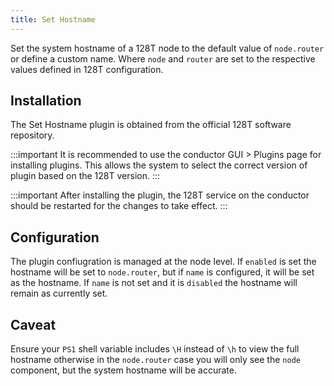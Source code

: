 ```yaml
---
title: Set Hostname
---
```


Set the system hostname of a 128T node to the default value of `node.router` or define a custom name. Where `node` and `router` are set to the respective values defined in 128T configuration.

## Installation

The Set Hostname plugin is obtained from the official 128T software repository.

:::important
It is recommended to use the conductor GUI > Plugins page for installing plugins. This allows the system to select the correct version of plugin based on the 128T version.
:::

:::important
After installing the plugin, the 128T service on the conductor should be restarted for the changes to take effect.
:::

## Configuration

The plugin confiugration is managed at the node level. If `enabled` is set the hostname will be set to `node.router`, but if `name` is configured, it will be set as the hostname. If `name` is not set and it is `disabled` the hostname will remain as currently set.

## Caveat
Ensure your `PS1` shell variable includes `\H` instead of `\h` to view the full hostname otherwise in the `node.router` case you will only see the `node` component, but the system hostname will be accurate.
